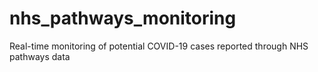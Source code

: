 # nhs_pathways_monitoring
Real-time monitoring of potential COVID-19 cases reported through NHS pathways data
